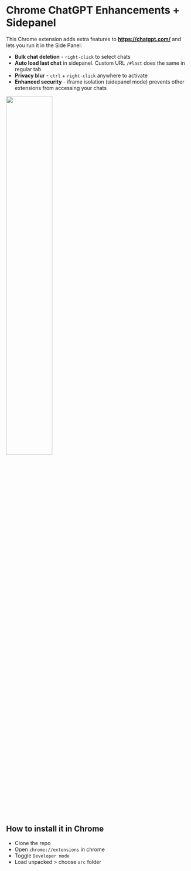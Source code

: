 # Chrome ChatGPT Enhancements + Sidepanel
This Chrome extension adds extra features to **https://chatgpt.com/** and lets you run it in the Side Panel:

- **Bulk chat deletion** - `right-click` to select chats  
- **Auto load last chat** in sidepanel. Custom URL `/#last` does the same in regular tab  
- **Privacy blur** - `ctrl` + `right-click` anywhere to activate
- **Enhanced security** - iframe isolation (sidepanel mode) prevents other extensions from accessing your chats

<img src="https://github.com/dpikalov/chrome-chatgpt-com/blob/main/artworks/recording.gif?raw=true" width="50%">

## How to install it in Chrome
- Clone the repo
- Open ```chrome://extensions``` in chrome
- Toggle ```Developer mode```
- Load unpacked > choose ```src``` folder
  



